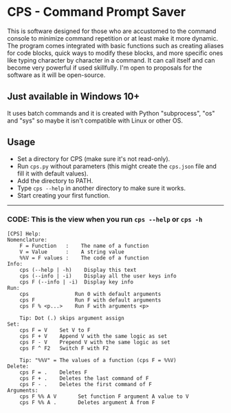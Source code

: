 # CPS - Command Prompt Saver
This is software designed for those who are accustomed to the command console to minimize command repetition or at least make it more dynamic. The program comes integrated with basic functions such as creating aliases for code blocks, quick ways to modify these blocks, and more specific ones like typing character by character in a command. It can call itself and can become very powerful if used skillfully. I'm open to proposals for the software as it will be open-source.
## Just available in Windows 10+
It uses batch commands and it is created with Python "subprocess", "os" and "sys" so maybe it isn't compatible with Linux or other OS. 

## Usage
- Set a directory for CPS (make sure it's not read-only).
- Run `cps.py` without parameters (this might create the `cps.json` file and fill it with default values).
- Add the directory to PATH.
- Type `cps --help` in another directory to make sure it works.
- Start creating your first function.
- - -
### CODE: This is the view when you run `cps --help` or `cps -h`
```
[CPS] Help:
Nomenclature:
    F = Function   :    The name of a function
    V = Value      :    A string value
    %%V = F values :    The code of a function
Info:
    cps (--help | -h)    Display this text
    cps (--info | -i)    Display all the user keys info
    cps F (--info | -i)  Display key info
Run:
    cps               Run 0 with default arguments
    cps F             Run F with default arguments
    cps F % <p...>    Run F with arguments <p>
    
    Tip: Dot (.) skips argument assign
Set:
    cps F = V    Set V to F
    cps F + V    Append V with the same logic as set
    cps F - V    Prepend V with the same logic as set
    cps F ^ F2   Switch F with F2
    
    Tip: "%%V" = The values of a function (cps F = %%V)
Delete:
    cps F = .    Deletes F
    cps F + .    Deletes the last command of F
    cps F - .    Deletes the first command of F
Arguments:
    cps F %% A V       Set function F argument A value to V
    cps F %% A .       Deletes argument A from F
```